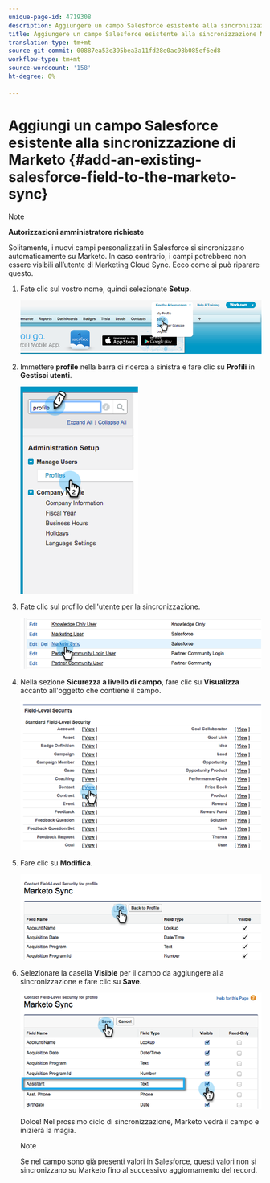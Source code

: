 ```yaml
---
unique-page-id: 4719308
description: Aggiungere un campo Salesforce esistente alla sincronizzazione Marketo - Marketo Docs - Documentazione prodotto
title: Aggiungere un campo Salesforce esistente alla sincronizzazione Marketo
translation-type: tm+mt
source-git-commit: 00887ea53e395bea3a11fd28e0ac98b085ef6ed8
workflow-type: tm+mt
source-wordcount: '158'
ht-degree: 0%

---
```



# Aggiungi un campo Salesforce esistente alla sincronizzazione di Marketo {#add-an-existing-salesforce-field-to-the-marketo-sync}

>[!NOTE]
>
>**Autorizzazioni amministratore richieste**

Solitamente, i nuovi campi personalizzati in Salesforce si sincronizzano automaticamente su Marketo. In caso contrario, i campi potrebbero non essere visibili all’utente di Marketing Cloud Sync. Ecco come si può riparare questo.

1. Fate clic sul vostro nome, quindi selezionate **Setup**.

   ![](assets/image2015-6-30-14-3a20-3a6.png)

1. Immettere **profile** nella barra di ricerca a sinistra e fare clic su **Profili** in **Gestisci utenti**.

   ![](assets/image2015-6-30-14-3a20-3a52.png)

1. Fate clic sul profilo dell&#39;utente per la sincronizzazione.

   ![](assets/image2015-6-30-14-3a23-3a41.png)

1. Nella sezione **Sicurezza a livello di campo**, fare clic su **Visualizza** accanto all&#39;oggetto che contiene il campo.

   ![](assets/image2015-6-30-14-3a23-3a59.png)

1. Fare clic su **Modifica**.

   ![](assets/image2015-6-30-14-3a24-3a28.png)

1. Selezionare la casella **Visible** per il campo da aggiungere alla sincronizzazione e fare clic su **Save**.

   ![](assets/image2015-6-30-14-3a24-3a49.png)

   Dolce! Nel prossimo ciclo di sincronizzazione, Marketo vedrà il campo e inizierà la magia.

   >[!NOTE]
   >
   > Se nel campo sono già presenti valori in Salesforce, questi valori non si sincronizzano su Marketo fino al successivo aggiornamento del record.

